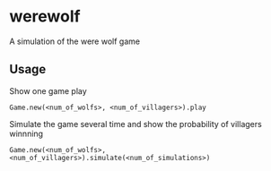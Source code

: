 # werewolf
A simulation of the were wolf game

## Usage
Show one game play
```
Game.new(<num_of_wolfs>, <num_of_villagers>).play
```
Simulate the game several time and show the probability of villagers winnning
```
Game.new(<num_of_wolfs>, <num_of_villagers>).simulate(<num_of_simulations>)
